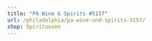 ```yaml
---
title: "PA Wine & Spirits #5157"
url: /philadelphia/pa-wine-und-spirits-5157/
shop: Spirituosen
---
```

